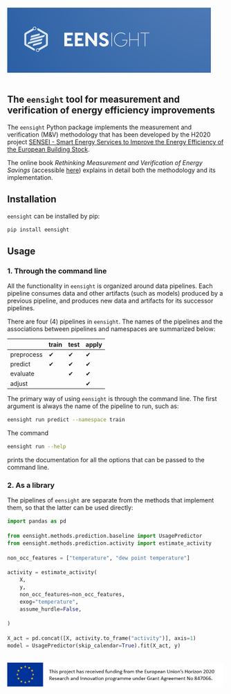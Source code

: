 ![logo](https://github.com/hebes-io/eensight/blob/master/logo.png)
<br/><br/>

## The `eensight` tool for measurement and verification of energy efficiency improvements

The `eensight` Python package implements the measurement and verification (M&V) methodology that has been developed by the H2020 project [SENSEI - Smart Energy Services to Improve the Energy Efficiency of the European Building Stock](https://senseih2020.eu/). 

The online book *Rethinking Measurement and Verification of Energy Savings* (accessible [here](https://hebes-io.github.io/rethinking/index.html)) explains in detail both the methodology and its implementation.

## Installation

`eensight` can be installed by pip:

```bash
pip install eensight
```

## Usage

### 1. Through the command line

All the functionality in `eensight` is organized around data pipelines. Each pipeline consumes data and other artifacts (such as models) produced by a previous pipeline, and produces new data and artifacts for its successor pipelines.

There are four (4) pipelines in `eensight`. The names of the pipelines and the associations between pipelines and namespaces are summarized below:

|            	| train    	| test   	| apply   |
|------------	|----------	|----------	|---------|
| preprocess 	| &#10004; 	| &#10004; 	| &#10004;|
| predict    	| &#10004; 	| &#10004;	| &#10004;|
| evaluate    	|          	| &#10004;  | &#10004;|
| adjust    	|          	|           | &#10004;|

The primary way of using `eensight` is through the command line. The first argument is always the name of the pipeline to run, such as:

```bash
eensight run predict --namespace train
```
The command

```bash
eensight run --help
```
prints the documentation for all the options that can be passed to the command line.

### 2. As a library

The pipelines of `eensight` are separate from the methods that implement them, so that the latter can be used directly:

```python
import pandas as pd

from eensight.methods.prediction.baseline import UsagePredictor
from eensight.methods.prediction.activity import estimate_activity

non_occ_features = ["temperature", "dew point temperature"]

activity = estimate_activity(
    X, 
    y, 
    non_occ_features=non_occ_features, 
    exog="temperature",
    assume_hurdle=False,

)

X_act = pd.concat([X, activity.to_frame("activity")], axis=1)
model = UsagePredictor(skip_calendar=True).fit(X_act, y)
```

<br>
<img align="left" width="500" src="https://github.com/hebes-io/eensight/blob/master/EC_support.png">
